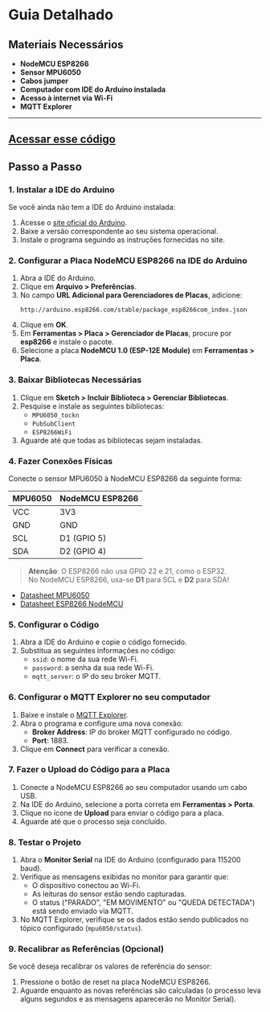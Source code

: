 
# Guia Detalhado

## Materiais Necessários

- **NodeMCU ESP8266**
- **Sensor MPU6050**
- **Cabos jumper**
- **Computador com IDE do Arduino instalada**
- **Acesso à internet via Wi-Fi**
- **MQTT Explorer**

---

## [Acessar esse código](https://github.com/Stenishh/RiscoDeQueda/blob/main/Risco%20de%20queda/CODIGOS/CalibracaoAutomaticaMPU/CalibracaoAutomaticaMPU.ino)

## Passo a Passo

### 1. Instalar a IDE do Arduino

Se você ainda não tem a IDE do Arduino instalada:

1. Acesse o [site oficial do Arduino](https://www.arduino.cc/en/software).
2. Baixe a versão correspondente ao seu sistema operacional.
3. Instale o programa seguindo as instruções fornecidas no site.

### 2. Configurar a Placa NodeMCU ESP8266 na IDE do Arduino

1. Abra a IDE do Arduino.
2. Clique em **Arquivo > Preferências**.
3. No campo **URL Adicional para Gerenciadores de Placas**, adicione:
   ```
   http://arduino.esp8266.com/stable/package_esp8266com_index.json
   ```
4. Clique em **OK**.
5. Em **Ferramentas > Placa > Gerenciador de Placas**, procure por **esp8266** e instale o pacote.
6. Selecione a placa **NodeMCU 1.0 (ESP-12E Module)** em **Ferramentas > Placa**.

### 3. Baixar Bibliotecas Necessárias

1. Clique em **Sketch > Incluir Biblioteca > Gerenciar Bibliotecas**.
2. Pesquise e instale as seguintes bibliotecas:
   - `MPU6050_tockn`
   - `PubSubClient`
   - `ESP8266WiFi`
3. Aguarde até que todas as bibliotecas sejam instaladas.

### 4. Fazer Conexões Físicas

Conecte o sensor MPU6050 à NodeMCU ESP8266 da seguinte forma:

| MPU6050 | NodeMCU ESP8266 |
|---------|-----------------|
| VCC     | 3V3             |
| GND     | GND             |
| SCL     | D1 (GPIO 5)     |
| SDA     | D2 (GPIO 4)     |

> **Atenção**: O ESP8266 não usa GPIO 22 e 21, como o ESP32.  
> No NodeMCU ESP8266, usa-se **D1** para SCL e **D2** para SDA!

- [Datasheet MPU6050](https://components101.com/sensors/mpu6050-module)
- [Datasheet ESP8266 NodeMCU](https://components101.com/development-boards/nodemcu-esp8266)

### 5. Configurar o Código

1. Abra a IDE do Arduino e copie o código fornecido.
2. Substitua as seguintes informações no código:
   - `ssid`: o nome da sua rede Wi-Fi.
   - `password`: a senha da sua rede Wi-Fi.
   - `mqtt_server`: o IP do seu broker MQTT.

### 6. Configurar o MQTT Explorer no seu computador

1. Baixe e instale o [MQTT Explorer](https://mqtt-explorer.com/).
2. Abra o programa e configure uma nova conexão:
   - **Broker Address**: IP do broker MQTT configurado no código.
   - **Port**: 1883.
3. Clique em **Connect** para verificar a conexão.

### 7. Fazer o Upload do Código para a Placa

1. Conecte a NodeMCU ESP8266 ao seu computador usando um cabo USB.
2. Na IDE do Arduino, selecione a porta correta em **Ferramentas > Porta**.
3. Clique no ícone de **Upload** para enviar o código para a placa.
4. Aguarde até que o processo seja concluído.

### 8. Testar o Projeto

1. Abra o **Monitor Serial** na IDE do Arduino (configurado para 115200 baud).
2. Verifique as mensagens exibidas no monitor para garantir que:
   - O dispositivo conectou ao Wi-Fi.
   - As leituras do sensor estão sendo capturadas.
   - O status ("PARADO", "EM MOVIMENTO" ou "QUEDA DETECTADA") está sendo enviado via MQTT.
3. No MQTT Explorer, verifique se os dados estão sendo publicados no tópico configurado (`mpu6050/status`).

### 9. Recalibrar as Referências (Opcional)

Se você deseja recalibrar os valores de referência do sensor:

1. Pressione o botão de reset na placa NodeMCU ESP8266.
2. Aguarde enquanto as novas referências são calculadas (o processo leva alguns segundos e as mensagens aparecerão no Monitor Serial).
